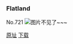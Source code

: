 ### Flatland
No.721
![图片不见了~~~](https://imgs.xkcd.com/comics/flatland.png)

[原址](https://xkcd.com//721) [下载](https://imgs.xkcd.com/comics/flatland.png)

